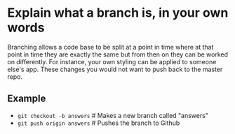 Explain what a branch is, in your own words
============================================

Branching allows a code base to be split at a point in time where at that point in time they are exactly the same but from then on they can be worked on differently. For instance, your own styling can be applied to someone else's app. These changes you would not want to push back to the master repo.

Example
-------

* `git checkout -b answers` # Makes a new branch called "answers"
* `git push origin answers` # Pushes the branch to Github

